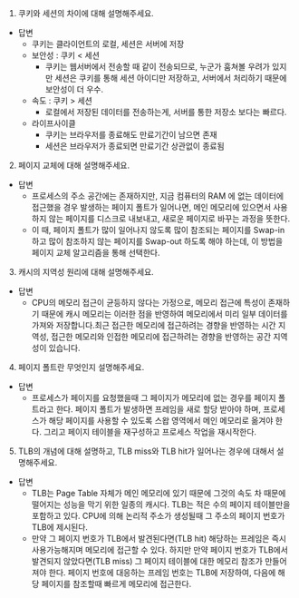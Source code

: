 1. 쿠키와 세션의 차이에 대해 설명해주세요.

- 답변
  - 쿠키는 클라이언트의 로컬, 세션은 서버에 저장
  - 보안성 : 쿠키 < 세션
    - 쿠키는 웹서버에서 전송할 때 같이 전송되므로, 누군가 훔쳐볼 우려가 있지만 세션은 쿠키를 통해 세션 아이디만 저장하고, 서버에서 처리하기 때문에 보안성이 더 우수.
  - 속도 : 쿠키 > 세션
    - 로컬에서 저장된 데이터를 전송하는게, 서버를 통한 저장소 보다는 빠르다.
  - 라이프사이클
    - 쿠키는 브라우저를 종료해도 만료기간이 남으면 존재
    - 세션은 브라우저가 종료되면 만료기간 상관없이 종료됨

2. 페이지 교체에 대해 설명해주세요.

- 답변
  - 프로세스의 주소 공간에는 존재하지만, 지금 컴퓨터의 RAM 에 없는 데이터에 접근했을 경우 발생하는 페이지 폴트가 일어나면, 메인 메모리에 있으면서 사용하지 않는 페이지를 디스크로 내보내고, 새로운 페이지로 바꾸는 과정을 뜻한다.
  - 이 때, 페이지 폴트가 많이 일어나지 않도록 많이 참조되는 페이지를 Swap-in 하고 많이 참조하지 않는 페이지를 Swap-out 하도록 해야 하는데, 이 방법을 페이지 교체 알고리즘을 통해 선택한다.

3. 캐시의 지역성 원리에 대해 설명해주세요.

- 답변
  - CPU의 메모리 접근이 균등하지 않다는 가정으로, 메모리 접근에 특성이 존재하기 때문에 캐시 메모리는 이러한 점을 반영하여 메모리에서 미리 일부 데이터를 가져와 저장합니다.최근 접근한 메모리에 접근하려는 경향을 반영하는 시간 지역성, 접근한 메모리와 인접한 메모리에 접근하려는 경향을 반영하는 공간 지역성이 있습니다.

4. 페이지 폴트란 무엇인지 설명해주세요.

- 답변
  - 프로세스가 페이지를 요청했을때 그 페이지가 메모리에 없는 경우를 페이지 폴트라고 한다. 페이지 폴트가 발생하면 프레임을 새로 할당 받아야 하며, 프로세스가 해당 페이지를 사용할 수 있도록 스왑 영역에서 메인 메모리로 옮겨야 한다. 그리고 페이지 테이블을 재구성하고 프로세스 작업을 재시작한다.

5. TLB의 개념에 대해 설명하고, TLB miss와 TLB hit가 일어나는 경우에 대해서 설명해주세요.

- 답변
  - TLB는 Page Table 자체가 메인 메모리에 있기 때문에 그것의 속도 차 때문에 떨어지는 성능을 막기 위한 일종의 캐시다. TLB는 적은 수의 페이지 테이블만을 포함하고 있다. CPU에 의해 논리적 주소가 생성될때 그 주소의 페이지 번호가 TLB에 제시된다.
  - 만약 그 페이지 번호가 TLB에서 발견된다면(TLB hit) 해당하는 프레임은 즉시 사용가능해지며 메모리에 접근할 수 있다. 하지만 만약 페이지 번호가 TLB에서 발견되지 않았다면(TLB miss) 그 페이지 테이블에 대한 메모리 참조가 만들어져야 한다. 페이지 번호에 대응하는 프레임 번호는 TLB에 저장하여, 다음에 해당 페이지를 참조할때 빠르게 메모리에 접근한다.
